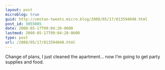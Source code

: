 ```yaml
---
layout: post
microblog: true
guid: http://vmstan-tweets.micro.blog/2008/05/17/813594048.html
post_id: 3055085
date: 2008-05-17T09:04:20-0600
lastmod: 2008-05-17T09:04:20-0600
type: post
url: /2008/05/17/813594048.html
---
```

Change of plans, I just cleaned the apartment... now I'm going to get party supplies and food.

